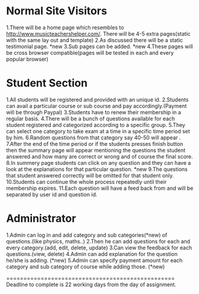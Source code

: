 
Normal Site Visitors
================================
1.There will be a home page which resembles to  http://www.musicteachershelper.com/. There will be 4-5 extra pages(static with the same lay out and template)
2.As discussed there will be a static testimonial page. *new
3.Sub pages can be added. *new
4.These pages will be cross browser compatible(pages will be tested in each and every popular browser)

Student Section
=================================
1.All students will be registered and provided with an unique id.
2.Students can avail a particular course or sub course and pay accordingly.(Payment will be through Paypal) 3.Students have to renew their membership  in a regular basis.
4.There will be a bunch of questions available for each student registered and categorized according to a specific group.
5.They can select one category to take exam at a time in a specific time period set by him.
6.Random questions from that category say 40-50 will appear .
7.After the end of the time period or if the students presses finish button then the summary page will appear mentioning the questions the student answered and how many are correct or wrong and of course the final score.
8.In summery page students can click on any question and they can have a look at the explanations for that particular question.  *new
9.The questions that student answered correctly will be omitted for that student only.  
10.Students can continue the whole process repeatedly until their membership expires.
11.Each question will have a feed back from and will be separated by user id and question id.


Administrator
==============================================
1.Admin can log in and add category and sub categories(*new) of questions.(like physics, maths..)
2.Then he can add questions for each and every category.(add, edit, delete, update)
3.Can view the feedback for each questions.(view, delete)
4.Admin can add explanation for the question he/she is adding.  (*new)
5.Admin can specify payment amount for each category and sub category of course while adding those. (*new)


=================================================
Deadline to complete is 22 working days from the day of assignment.
